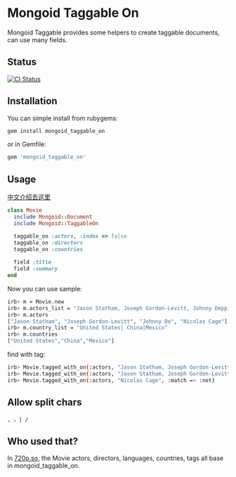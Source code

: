 # Mongoid Taggable On

Mongoid Taggable provides some helpers to create taggable documents, can use many fields.

## Status

[![CI Status](https://secure.travis-ci.org/huacnlee/mongoid_taggable_on.png)](http://travis-ci.org/huacnlee/mongoid_taggable_on)

## Installation

You can simple install from rubygems:

```bash
gem install mongoid_taggable_on
```

or in Gemfile:

```ruby
gem 'mongoid_taggable_on'
```

## Usage

[中文介绍去这里](http://huacnlee.com/blog/new_gem_mongoid_taggable_on) 

```ruby
class Movie
  include Mongoid::Document
  include Mongoid::TaggableOn

  taggable_on :actors, :index => false
  taggable_on :directors
  taggable_on :countries
  
  field :title
  field :summary
end
```
    
Now you can use sample:

```bash
irb> m = Movie.new
irb> m.actors_list = "Jason Statham, Joseph Gordon-Levitt, Johnny Depp, Nicolas Cage"
irb> m.actors
["Jason Statham", "Joseph Gordon-Levitt", "Johnny De", "Nicolas Cage"]
irb> m.country_list = "United States| China|Mexico"
irb> m.countries
["United States","China","Mexico"]
```
    
find with tag:

```bash
irb> Movie.tagged_with_on(:actors, "Jason Statham, Joseph Gordon-Levitt")
irb> Movie.tagged_with_on(:actors, "Jason Statham, Joseph Gordon-Levitt", :match => :any)
irb> Movie.tagged_with_on(:actors, "Nicolas Cage", :match => :not)    
```

## Allow split chars

    , ，| /
    
## Who used that?

In [720p.so](http://720p.so), the Movie actors, directors, languages, countries, tags all base in mongoid\_taggable\_on.
